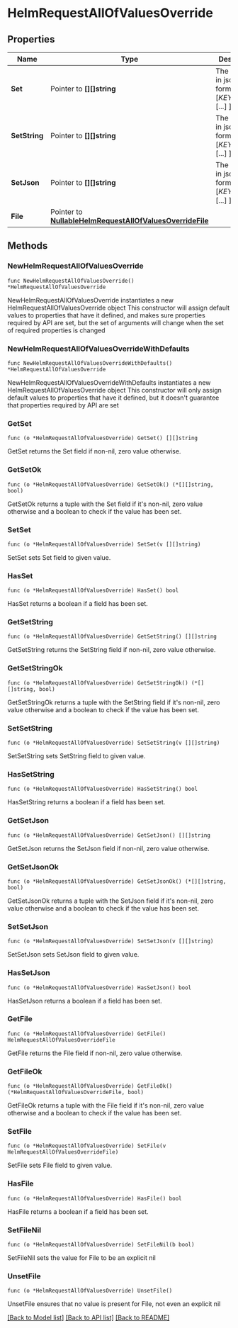 # HelmRequestAllOfValuesOverride

## Properties

Name | Type | Description | Notes
------------ | ------------- | ------------- | -------------
**Set** | Pointer to **[][]string** | The input is in json array format: [ [$KEY,$VALUE], [...] ] | [optional] 
**SetString** | Pointer to **[][]string** | The input is in json array format: [ [$KEY,$VALUE], [...] ] | [optional] 
**SetJson** | Pointer to **[][]string** | The input is in json array format: [ [$KEY,$VALUE], [...] ] | [optional] 
**File** | Pointer to [**NullableHelmRequestAllOfValuesOverrideFile**](HelmRequestAllOfValuesOverrideFile.md) |  | [optional] 

## Methods

### NewHelmRequestAllOfValuesOverride

`func NewHelmRequestAllOfValuesOverride() *HelmRequestAllOfValuesOverride`

NewHelmRequestAllOfValuesOverride instantiates a new HelmRequestAllOfValuesOverride object
This constructor will assign default values to properties that have it defined,
and makes sure properties required by API are set, but the set of arguments
will change when the set of required properties is changed

### NewHelmRequestAllOfValuesOverrideWithDefaults

`func NewHelmRequestAllOfValuesOverrideWithDefaults() *HelmRequestAllOfValuesOverride`

NewHelmRequestAllOfValuesOverrideWithDefaults instantiates a new HelmRequestAllOfValuesOverride object
This constructor will only assign default values to properties that have it defined,
but it doesn't guarantee that properties required by API are set

### GetSet

`func (o *HelmRequestAllOfValuesOverride) GetSet() [][]string`

GetSet returns the Set field if non-nil, zero value otherwise.

### GetSetOk

`func (o *HelmRequestAllOfValuesOverride) GetSetOk() (*[][]string, bool)`

GetSetOk returns a tuple with the Set field if it's non-nil, zero value otherwise
and a boolean to check if the value has been set.

### SetSet

`func (o *HelmRequestAllOfValuesOverride) SetSet(v [][]string)`

SetSet sets Set field to given value.

### HasSet

`func (o *HelmRequestAllOfValuesOverride) HasSet() bool`

HasSet returns a boolean if a field has been set.

### GetSetString

`func (o *HelmRequestAllOfValuesOverride) GetSetString() [][]string`

GetSetString returns the SetString field if non-nil, zero value otherwise.

### GetSetStringOk

`func (o *HelmRequestAllOfValuesOverride) GetSetStringOk() (*[][]string, bool)`

GetSetStringOk returns a tuple with the SetString field if it's non-nil, zero value otherwise
and a boolean to check if the value has been set.

### SetSetString

`func (o *HelmRequestAllOfValuesOverride) SetSetString(v [][]string)`

SetSetString sets SetString field to given value.

### HasSetString

`func (o *HelmRequestAllOfValuesOverride) HasSetString() bool`

HasSetString returns a boolean if a field has been set.

### GetSetJson

`func (o *HelmRequestAllOfValuesOverride) GetSetJson() [][]string`

GetSetJson returns the SetJson field if non-nil, zero value otherwise.

### GetSetJsonOk

`func (o *HelmRequestAllOfValuesOverride) GetSetJsonOk() (*[][]string, bool)`

GetSetJsonOk returns a tuple with the SetJson field if it's non-nil, zero value otherwise
and a boolean to check if the value has been set.

### SetSetJson

`func (o *HelmRequestAllOfValuesOverride) SetSetJson(v [][]string)`

SetSetJson sets SetJson field to given value.

### HasSetJson

`func (o *HelmRequestAllOfValuesOverride) HasSetJson() bool`

HasSetJson returns a boolean if a field has been set.

### GetFile

`func (o *HelmRequestAllOfValuesOverride) GetFile() HelmRequestAllOfValuesOverrideFile`

GetFile returns the File field if non-nil, zero value otherwise.

### GetFileOk

`func (o *HelmRequestAllOfValuesOverride) GetFileOk() (*HelmRequestAllOfValuesOverrideFile, bool)`

GetFileOk returns a tuple with the File field if it's non-nil, zero value otherwise
and a boolean to check if the value has been set.

### SetFile

`func (o *HelmRequestAllOfValuesOverride) SetFile(v HelmRequestAllOfValuesOverrideFile)`

SetFile sets File field to given value.

### HasFile

`func (o *HelmRequestAllOfValuesOverride) HasFile() bool`

HasFile returns a boolean if a field has been set.

### SetFileNil

`func (o *HelmRequestAllOfValuesOverride) SetFileNil(b bool)`

 SetFileNil sets the value for File to be an explicit nil

### UnsetFile
`func (o *HelmRequestAllOfValuesOverride) UnsetFile()`

UnsetFile ensures that no value is present for File, not even an explicit nil

[[Back to Model list]](../README.md#documentation-for-models) [[Back to API list]](../README.md#documentation-for-api-endpoints) [[Back to README]](../README.md)


